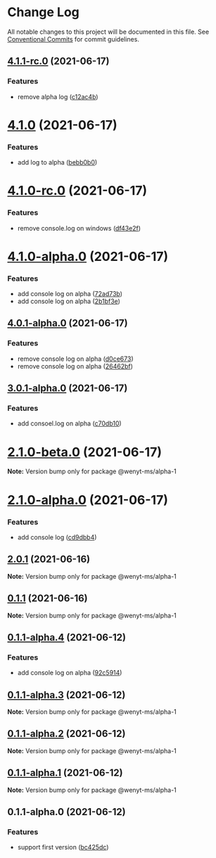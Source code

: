 # Change Log

All notable changes to this project will be documented in this file.
See [Conventional Commits](https://conventionalcommits.org) for commit guidelines.

## [4.1.1-rc.0](https://github.com/wenytang-ms-123/TestAction/compare/@wenyt-ms/alpha-1@4.1.0...@wenyt-ms/alpha-1@4.1.1-rc.0) (2021-06-17)


### Features

* remove alpha log ([c12ac4b](https://github.com/wenytang-ms-123/TestAction/commit/c12ac4b8dcd460e89b480c9bba96f2e273ce86c5))





# [4.1.0](https://github.com/wenytang-ms-123/TestAction/compare/@wenyt-ms/alpha-1@4.1.0-rc.0...@wenyt-ms/alpha-1@4.1.0) (2021-06-17)


### Features

* add log to alpha ([bebb0b0](https://github.com/wenytang-ms-123/TestAction/commit/bebb0b088f14aae300d978f59de0fd98c3dd3d27))





# [4.1.0-rc.0](https://github.com/wenytang-ms-123/TestAction/compare/@wenyt-ms/alpha-1@4.1.0-alpha.0...@wenyt-ms/alpha-1@4.1.0-rc.0) (2021-06-17)


### Features

* remove console.log on windows ([df43e2f](https://github.com/wenytang-ms-123/TestAction/commit/df43e2f700955afbd19437321f1c0fbd360ff3a3))





# [4.1.0-alpha.0](https://github.com/wenytang-ms-123/TestAction/compare/@wenyt-ms/alpha-1@4.0.1-alpha.0...@wenyt-ms/alpha-1@4.1.0-alpha.0) (2021-06-17)


### Features

* add console log on alpha ([72ad73b](https://github.com/wenytang-ms-123/TestAction/commit/72ad73b0f5eb4c7618729db53a7475eff53bdca5))
* add console log on alpha ([2b1bf3e](https://github.com/wenytang-ms-123/TestAction/commit/2b1bf3e1dc530d8dcad7bad07c51e6999ee11d0b))





## [4.0.1-alpha.0](https://github.com/wenytang-ms-123/TestAction/compare/@wenyt-ms/alpha-1@3.0.1-alpha.0...@wenyt-ms/alpha-1@4.0.1-alpha.0) (2021-06-17)


### Features

* remove console log on alpha ([d0ce673](https://github.com/wenytang-ms-123/TestAction/commit/d0ce67350406e9073e74a5c5ad1fb1cf20af35bb))
* remove console log on alpha ([26462bf](https://github.com/wenytang-ms-123/TestAction/commit/26462bf1e735bbb6e15d3fa76908a96a900f30cd))





## [3.0.1-alpha.0](https://github.com/wenytang-ms-123/TestAction/compare/@wenyt-ms/alpha-1@2.1.0-beta.0...@wenyt-ms/alpha-1@3.0.1-alpha.0) (2021-06-17)


### Features

* add consoel.log on alpha ([c70db10](https://github.com/wenytang-ms-123/TestAction/commit/c70db10155883aabe7e022f94529f5b73c8cd165))





# [2.1.0-beta.0](https://github.com/wenytang-ms-123/TestAction/compare/@wenyt-ms/alpha-1@2.1.0-alpha.0...@wenyt-ms/alpha-1@2.1.0-beta.0) (2021-06-17)

**Note:** Version bump only for package @wenyt-ms/alpha-1





# [2.1.0-alpha.0](https://github.com/wenytang-ms-123/TestAction/compare/@wenyt-ms/alpha-1@2.0.1...@wenyt-ms/alpha-1@2.1.0-alpha.0) (2021-06-17)


### Features

* add console log ([cd9dbb4](https://github.com/wenytang-ms-123/TestAction/commit/cd9dbb4b38a93b157d1e7a31a47ce5392ab24b1d))





## [2.0.1](https://github.com/wenytang-ms-123/TestAction/compare/@wenyt-ms/alpha-1@0.1.1...@wenyt-ms/alpha-1@2.0.1) (2021-06-16)

**Note:** Version bump only for package @wenyt-ms/alpha-1





## [0.1.1](https://github.com/wenytang-ms-123/TestAction/compare/@wenyt-ms/alpha-1@0.1.1-alpha.4...@wenyt-ms/alpha-1@0.1.1) (2021-06-16)

**Note:** Version bump only for package @wenyt-ms/alpha-1





## [0.1.1-alpha.4](https://github.com/wenytang-ms-123/TestAction/compare/@wenyt-ms/alpha-1@0.1.1-alpha.3...@wenyt-ms/alpha-1@0.1.1-alpha.4) (2021-06-12)


### Features

* add console log on alpha ([92c5914](https://github.com/wenytang-ms-123/TestAction/commit/92c5914f896a09223ee4c712c5f1172236adcaef))





## [0.1.1-alpha.3](https://github.com/wenytang-ms-123/TestAction/compare/@wenyt-ms/alpha-1@0.1.1-alpha.2...@wenyt-ms/alpha-1@0.1.1-alpha.3) (2021-06-12)

**Note:** Version bump only for package @wenyt-ms/alpha-1





## [0.1.1-alpha.2](https://github.com/wenytang-ms-123/TestAction/compare/@wenyt-ms/alpha-1@0.1.1-alpha.1...@wenyt-ms/alpha-1@0.1.1-alpha.2) (2021-06-12)

**Note:** Version bump only for package @wenyt-ms/alpha-1





## [0.1.1-alpha.1](https://github.com/wenytang-ms-123/TestAction/compare/@wenyt-ms/alpha-1@0.1.1-alpha.0...@wenyt-ms/alpha-1@0.1.1-alpha.1) (2021-06-12)

**Note:** Version bump only for package @wenyt-ms/alpha-1





## 0.1.1-alpha.0 (2021-06-12)


### Features

* support first version ([bc425dc](https://github.com/wenytang-ms-123/TestAction/commit/bc425dc45e9241156b1e2af5dcae65cd2df2b57c))
